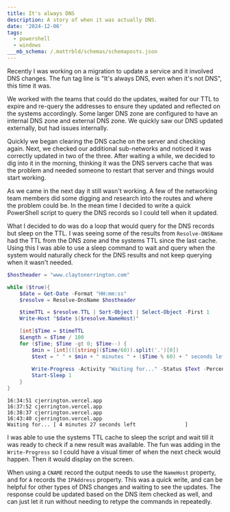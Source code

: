 ```yaml
---
title: It's always DNS
description: A story of when it was actually DNS.
date: '2024-12-06'
tags:
  - powershell
  - windows
___mb_schema: /.mattrbld/schemas/schemaposts.json
---
```


Recently I was working on a migration to update a service and it involved DNS changes. The fun tag line is "It's always DNS, even when it's not DNS", this time it was.

We worked with the teams that could do the updates, waited for our TTL to expire and re-query the addresses to ensure they updated and reflected on the systems accordingly. Some larger DNS zone are configured to have an internal DNS zone and external DNS zone. We quickly saw our DNS updated externally, but had issues internally.

Quickly we began clearing the DNS cache on the server and checking again. Next, we checked our additional sub-networks and noticed it was correctly updated in two of the three. After waiting a while, we decided to dig into it in the morning, thinking it was the DNS servers cache that was the problem and needed someone to restart that server and things would start working.

As we came in the next day it still wasn't working. A few of the networking team members did some digging and research into the routes and where the problem could be. In the mean time I decided to write a quick PowerShell script to query the DNS records so I could tell when it updated.

What I decided to do was do a loop that would query for the DNS records but sleep on the TTL. I was seeing some of the results from `Resolve-DNSName` had the TTL from the DNS zone and the systems TTL since the last cache. Using this I was able to use a sleep command to wait and query when the system would naturally check for the DNS results and not keep querying when it wasn't needed.

```powershell
$hostheader = "www.claytonerrington.com"

while ($true){
    $date = Get-Date -Format "HH:mm:ss"
    $resolve = Resolve-DnsName $hostheader

    $timeTTL = $resolve.TTL | Sort-Object | Select-Object -First 1
    Write-Host "$date $($resolve.NameHost)"

    [int]$Time = $timeTTL
    $Length = $Time / 100
    for ($Time; $Time -gt 0; $Time--) {
        $min = [int](([string]($Time/60)).split('.')[0])
        $text = " " + $min + " minutes " + ($Time % 60) + " seconds left"
        
        Write-Progress -Activity "Waiting for..." -Status $Text -PercentComplete ($Time / $Length)
        Start-Sleep 1
    }
}
```

```text
16:34:51 cjerrington.vercel.app
16:37:52 cjerrington.vercel.app
16:38:37 cjerrington.vercel.app
16:43:40 cjerrington.vercel.app
Waiting for... [ 4 minutes 27 seconds left                ]
```

I was able to use the systems TTL cache to sleep the script and wait till it was ready to check if a new result was available. The fun was adding in the `Write-Progress` so I could have a visual timer of when the next check would happen. Then it would display on the screen.

When using a `CNAME` record the output needs to use the `NameHost` property, and for `A` records the `IPAddress` property. This was a quick write, and can be helpful for other types of DNS changes and waiting to see the updates. The response could be updated based on the DNS item checked as well, and can just let it run without needing to retype the commands in repeatedly.
